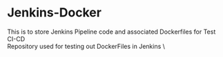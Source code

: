 # Jenkins-Docker
This is to store Jenkins Pipeline code and associated Dockerfiles for Test CI-CD \
Repository used for testing out DockerFiles in Jenkins \
